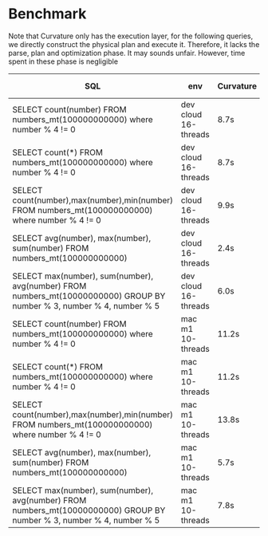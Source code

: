 # Benchmark
Note that Curvature only has the execution layer, for the following queries, we directly construct the physical plan and execute it. Therefore, it lacks the parse, plan and optimization phase. It may sounds unfair. However, time spent in these phase is negligible

| SQL      | env      | Curvature | ClickHouse 24.8.1 |
|----------|----------|-----------|-------------|
| SELECT count(number) FROM numbers_mt(100000000000) where number % 4 != 0 |  dev cloud 16-threads | 8.7s  | 9.8s |
| SELECT count(*) FROM numbers_mt(100000000000) where number % 4 != 0 |  dev cloud 16-threads | 8.7s  | 4.1s |
| SELECT count(number),max(number),min(number) FROM numbers_mt(100000000000) where number % 4 != 0 |  dev cloud 16-threads | 9.9s  | 11.2s |
| SELECT avg(number), max(number), sum(number) FROM numbers_mt(100000000000) |  dev cloud 16-threads | 2.4s | 3.9s |
| SELECT max(number), sum(number), avg(number) FROM numbers_mt(10000000000) GROUP BY number % 3, number % 4, number % 5|  dev cloud  16-threads |  6.0s | 5.5s |
| SELECT count(number) FROM numbers_mt(100000000000) where number % 4 != 0 | mac m1  10-threads | 11.2s  | 20.1s |
| SELECT count(*) FROM numbers_mt(100000000000) where number % 4 != 0 | mac m1  10-threads | 11.2s  | 10.3s |
| SELECT count(number),max(number),min(number) FROM numbers_mt(100000000000) where number % 4 != 0 |  mac m1 10-threads | 13.8s  | 22.4s |
| SELECT avg(number), max(number), sum(number) FROM numbers_mt(100000000000) | mac m1  10-threads | 5.7s | 9.1s |
| SELECT max(number), sum(number), avg(number) FROM numbers_mt(10000000000) GROUP BY number % 3, number % 4, number % 5|  mac m1 10-threads |  7.8s | 7.8s |